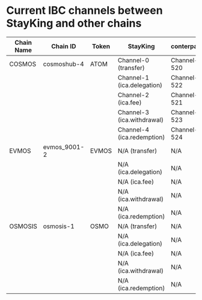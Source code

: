 # Current IBC channels between StayKing and other chains

| Chain Name | Chain ID | Token | 		StayKing                 | conterparty |
| ---------- | -------- |-------|----------------------------|-------------|
| COSMOS | cosmoshub-4 | ATOM  | Channel-0 (transfer)       | Channel-520 |  
| 	 	| 			 | 		    | Channel-1 (ica.delegation) | Channel-522 |  
| 	 	| 			 | 		    | Channel-2 (ica.fee)        | Channel-521 |  
| 	 	| 			 | 		    | Channel-3 (ica.withdrawal) | Channel-523 |  
| 	 	| 			 | 		    | Channel-4 (ica.redemption) | Channel-524 |  
| EVMOS | evmos_9001-2 | EVMOS | N/A (transfer)             | N/A         |   
| 	 	| 			 | 		    | N/A (ica.delegation)       | N/A	        |  
| 	 	| 			 | 		    | N/A (ica.fee)		            | N/A         |  
| 	 	| 			 | 		    | N/A (ica.withdrawal)       | N/A         |  
| 	 	| 			 | 		    | N/A (ica.redemption)       | N/A         |  
| OSMOSIS | osmosis-1 | OSMO  | N/A (transfer)             | N/A         |   
| 	 	| 			 | 		    | N/A (ica.delegation)       | N/A	        |  
| 	 	| 			 | 		    | N/A (ica.fee)		            | N/A         |  
| 	 	| 			 | 		    | N/A (ica.withdrawal)       | N/A         |  
| 	 	| 			 | 		    | N/A (ica.redemption)       | N/A         |  
